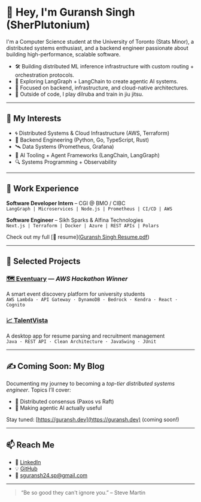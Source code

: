 # 👋 Hey, I'm Guransh Singh (SherPlutonium)

I'm a Computer Science student at the University of Toronto (Stats Minor), a distributed systems enthusiast, and a backend engineer passionate about building high-performance, scalable software.

- 🛠️ Building distributed ML inference infrastructure with custom routing + orchestration protocols.
- 🧠 Exploring LangGraph + LangChain to create agentic AI systems.
- 🧱 Focused on backend, infrastructure, and cloud-native architectures.
- 🥋 Outside of code, I play dilruba and train in jiu jitsu.

---

## 🧩 My Interests
- 🌀 Distributed Systems & Cloud Infrastructure (AWS, Terraform)
- 🧮 Backend Engineering (Python, Go, TypeScript, Rust)
- 🛰️ Data Systems (Prometheus, Grafana)
- 🧪 AI Tooling + Agent Frameworks (LangChain, LangGraph)
- 🔍 Systems Programming + Observability

---

## 💼 Work Experience
**Software Developer Intern** – CGI @ BMO / CIBC  
`LangGraph | Microservices | Node.js | Prometheus | CI/CD | AWS`

**Software Engineer** – Sikh Sparks & Alfina Technologies  
`Next.js | Terraform | Docker | Azure | REST APIs | Polars`

Check out my full [📄 resume]([Guransh Singh Resume.pdf](https://github.com/user-attachments/files/20824235/Guransh.Singh.Resume.pdf))

---

## 🧠 Selected Projects

### [🗺️ Eventuary](https://github.com/SGuransh/Eventuary) — *AWS Hackathon Winner*  
A smart event discovery platform for university students  
`AWS Lambda · API Gateway · DynamoDB · Bedrock · Kendra · React · Cognito`

### [📈 TalentVista](https://github.com/SGuransh/TalentVista)  
A desktop app for resume parsing and recruitment management  
`Java · REST API · Clean Architecture · JavaSwing · JUnit`

---

## ✍️ Coming Soon: My Blog
Documenting my journey to becoming a *top-tier distributed systems engineer*. Topics I’ll cover:
- 🔁 Distributed consensus (Paxos vs Raft)
- 🧠 Making agentic AI actually useful

Stay tuned: [https://guransh.dev](https://guransh.dev) (coming soon!)

---

## 📫 Reach Me
- 💼 [LinkedIn](https://www.linkedin.com/in/guransh-singh)
- 💡 [GitHub](https://github.com/SGuransh)
- 📧 sguransh24.sp@gmail.com

---

> “Be so good they can't ignore you.” – Steve Martin

